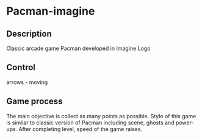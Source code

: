 # Pacman-imagine
 
## Description
Classic arcade game Pacman developed in Imagine Logo

## Control
arrows - moving

## Game process
The main objective is collect as many points as possible. Style of this game is similar to classic version of Pacman including scene, ghosts and power-ups. After completing level, speed of the game raises.
